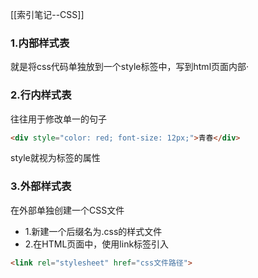 [[索引笔记--CSS]]
### 1.内部样式表
就是将css代码单独放到一个style标签中，写到html页面内部·
### 2.行内样式表
往往用于修改单一的句子
```html
<div style="color: red; font-size: 12px;">青春</div>
```
style就视为标签的属性
### 3.外部样式表
在外部单独创建一个CSS文件
* 1.新建一个后缀名为.css的样式文件
* 2.在HTML页面中，使用link标签引入
```html
<link rel="stylesheet" href="css文件路径">
```
